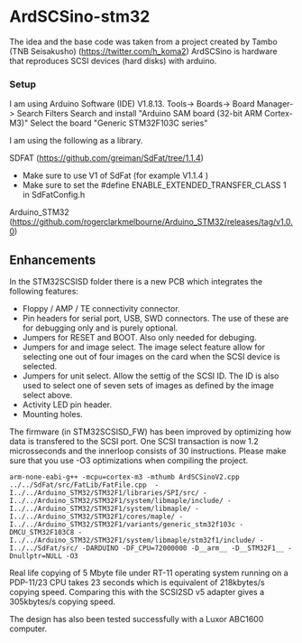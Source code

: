 # ArdSCSino-stm32

The idea and the base code was taken from a project created by Tambo (TNB Seisakusho) (https://twitter.com/h_koma2) ArdSCSino is hardware that reproduces SCSI devices (hard disks) with arduino.

### Setup

I am using Arduino Software (IDE) V1.8.13.
Tools-> Boards-> Board Manager-> Search Filters Search and install "Arduino SAM board (32-bit ARM Cortex-M3)" Select the board "Generic STM32F103C series"

I am using the following as a library.

SDFAT (https://github.com/greiman/SdFat/tree/1.1.4) 

* Make sure to use V1 of SdFat (for example V1.1.4 )
* Make sure to set the #define ENABLE_EXTENDED_TRANSFER_CLASS 1 in SdFatConfig.h

Arduino_STM32 (https://github.com/rogerclarkmelbourne/Arduino_STM32/releases/tag/v1.0.0)

## Enhancements

In the STM32SCSISD folder there is a new PCB which integrates the following features:
* Floppy / AMP / TE connectivity connector.
* Pin headers for serial port, USB, SWD connectors. The use of these are for debugging only and is purely optional.
* Jumpers for RESET and BOOT. Also only needed for debuging.
* Jumpers for and image select. The image select feature allow for selecting one out of four images on the card when the SCSI device is selected.
* Jumpers for unit select. Allow the settig of the SCSI ID. The ID is also used to select one of seven sets of images as defined by the image select above.
* Activity LED pin header.
* Mounting holes.



The firmware (in STM32SCSISD_FW) has been improved by optimizing how data is transfered to the SCSI port. One SCSI transaction is now 1.2 microsseconds and the innerloop consists of 30 instructions. Please make sure that you use -O3 optimizations when compiling the project.

```
arm-none-eabi-g++ -mcpu=cortex-m3 -mthumb ArdSCSinoV2.cpp ../../SdFat/src/FatLib/FatFile.cpp  -I../../Arduino_STM32/STM32F1/libraries/SPI/src/ -I../../Arduino_STM32/STM32F1/system/libmaple/include/ -I../../Arduino_STM32/STM32F1/system/libmaple/ -I../../Arduino_STM32/STM32F1/cores/maple/ -I../../Arduino_STM32/STM32F1/variants/generic_stm32f103c -DMCU_STM32F103C8 -I../../Arduino_STM32/STM32F1/system/libmaple/stm32f1/include/ -I../../SdFat/src/ -DARDUINO -DF_CPU=72000000 -D__arm__ -D__STM32F1__ -Dnullptr=NULL -O3
```

Real life copying of 5 Mbyte file under RT-11 operating system running on a PDP-11/23 CPU takes 23 seconds which is equivalent of 218kbytes/s copying speed. Comparing this with the SCSI2SD v5 adapter gives a 305kbytes/s copying speed. 

The design has also been tested successfully with a Luxor ABC1600 computer.
